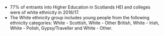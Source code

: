 * 77% of entrants into Higher Education in Scotlands HEI and colleges were of white ethnicity in 2016/17.
* The White ethnicity group includes young people from the following ethnicity categories:  White - Scottish, White - Other British, White - Irish, White - Polish, Gypsy/Traveller and White - Other.
